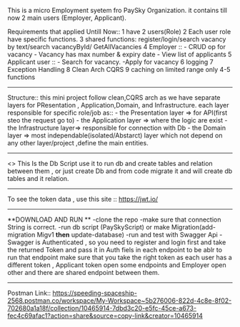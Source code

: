 This is a micro Employment syetem fro PaySky Organization.
it contains till now 2 main users (Employer, Applicant).

Requirements that applied Untill Now::
1 have 2 users(Role)
2 Each user role have specific functions.
3 shared functions: register/login/search vacancy by text/search vacancyById/ GetAllVacancies
4 Employer ::
       - CRUD op for vacancy
        - Vacancy has  max number & expiry date
          - View list of applicants 
5 Applicant user ::
          - Search for vacancy.
            -Apply for vacancy
6 logging
7 Exception Handling
8 Clean Arch CQRS
9 caching on limited range only 4-5 functions 

----------------------------------------------------------------------------------------------------------

Structure::
this mini  project follow clean,CQRS arch as we have separate layers for PResentation , Application,Domain, and Infrastructure.
each layer responsible for specific role/job 
as:: - the Presentation layer => for API(first steo  the request go to)
     - the Application layer => where the logic are exist
     - the Infrastructure layer=> responsible for connection with Db
     - the Domain layer => most independable(isolated/Abstarct) layer which not depend on any other layer/project ,define the main entities.







******************************************************

<<DB>>
This Is the Db Script use it to run db and create tables and relation between them ,
  or just create Db and from code migrate it and will create db tables and it relation.


*******************************************************

To see the token data , use this site ::
https://jwt.io/

****************************************************************

**DOWNLOAD AND RUN **
-clone the repo
-make sure that connection String is correct.
-run db script (PaySkyScript) or make Migration(add-migration Migv1  **then** update-database)
-run and test with Swagger Api
-Swagger is Authenticated , so you need to register and login first and take the returned Token and pass it in Auth fiels in each endpoint to be ablr to run that endpoint
  make sure that you take the right token  as each user has a different token , Applicant token open some endpoints and Employer open other and there are shared endpoint between them.

-----------------------
Postman Link::
https://speeding-spaceship-2568.postman.co/workspace/My-Workspace~5b276006-822d-4c8e-8f02-702680a1a18f/collection/10465914-7dbd3c20-e5fc-45ce-a673-fec4c69afac1?action=share&source=copy-link&creator=10465914
